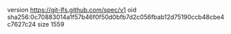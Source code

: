 version https://git-lfs.github.com/spec/v1
oid sha256:0c70883014a1f57b46f0f50d0bfb7d2c056fbab12d75190ccb48cbe4c7627c24
size 1559
